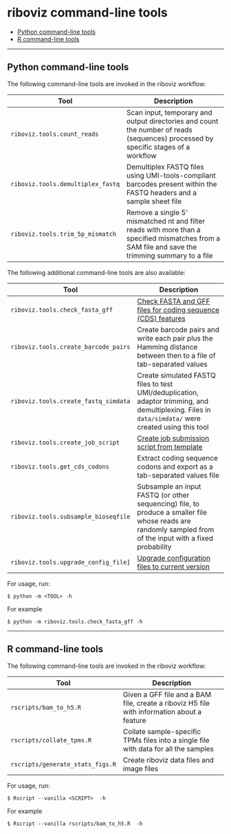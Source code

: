 # riboviz command-line tools

* [Python command-line tools](#python-command-line-tools)
* [R command-line tools](#r-command-line-tools)

---

## Python command-line tools

The following command-line tools are invoked in the riboviz workflow:

| Tool | Description |
| ---- | ----------- |
| `riboviz.tools.count_reads` | Scan input, temporary and output directories and count the number of reads (sequences) processed by specific stages of a workflow |
| `riboviz.tools.demultiplex_fastq` | Demultiplex FASTQ files using UMI-tools-compliant barcodes present within the FASTQ headers and a sample sheet file |
| `riboviz.tools.trim_5p_mismatch` | Remove a single 5' mismatched nt and filter reads with more than a specified mismatches from a SAM file and save the trimming summary to a file |

The following additional command-line tools are also available:

| Tool | Description |
| ---- | ----------- |
| `riboviz.tools.check_fasta_gff` | [Check FASTA and GFF files for coding sequence (CDS) features](./check-fasta-gff.md) |
| `riboviz.tools.create_barcode_pairs` | Create barcode pairs and write each pair plus the Hamming distance between then to a file of tab-separated values |
| `riboviz.tools.create_fastq_simdata` | Create simulated FASTQ files to test UMI/deduplication, adaptor trimming, and demultiplexing. Files in `data/simdata/` were created using this tool |
| `riboviz.tools.create_job_script` | [Create job submission script from template](./create-job-script.md) |
| `riboviz.tools.get_cds_codons` | Extract coding sequence codons and export as a tab-separated values file |
| `riboviz.tools.subsample_bioseqfile` | Subsample an input FASTQ (or other sequencing) file, to produce a smaller file whose reads are randomly sampled from of the input with a fixed probability |
| `riboviz.tools.upgrade_config_file]` | [Upgrade configuration files to current version](./upgrade-config.md) |

For usage, run:

```console
$ python -m <TOOL> -h
```

For example

```console
$ python -m riboviz.tools.check_fasta_gff -h
```

---

## R command-line tools

The following command-line tools are invoked in the riboviz workflow:

| Tool | Description |
| ---- | ----------- |
| `rscripts/bam_to_h5.R` | Given a GFF file and a BAM file, create a riboviz H5 file with information about a feature |
| `rscripts/collate_tpms.R` | Collate sample-specific TPMs files into a single file with data for all the samples |
| `rscripts/generate_stats_figs.R` | Create riboviz data files and image files |

For usage, run:

```console
$ Rscript --vanilla <SCRIPT>  -h
```

For example

```console
$ Rscript --vanilla rscripts/bam_to_h5.R  -h
```

